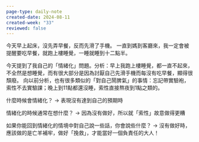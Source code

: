 ```yaml
---
page-type: daily-note
created-date: 2024-08-11
created-week: "33"
reviewed: false
---
```

今天早上起床，沒先弄早餐，反而先滑了手機。
一直到媽到客廳來，我一定會被提醒要吃早餐，就跑上樓睡覺，一睡就睡到十二點半。

今天提到了我自己的「情緒化」問題。分析：早上我跑上樓睡覺，都一直不起來，不全然是想睡覺，而有很大部分是因為討厭自己先滑手機而每沒有吃早餐，顯得很頹廢。
向以前分析，也有很多類似的「對自己鬧脾氣」的事情：忘記帶實驗袍，索性不去實驗課；晚上到11點都還沒睡，索性直接熬夜到1點之類的。

什麼時候會情緒化？
-> 表現沒有達到自己的預期時

情緒化的時候通常在想什麼？
-> 因為沒有做好，所以就「索性」故意做得更糟

如果你能回到情緒化的情境中對自己說一些話，你會說些什麼？
-> 沒有做好時，應該做的是亡羊補牢，做好「挽救」，才能當好一個負責任的大人！